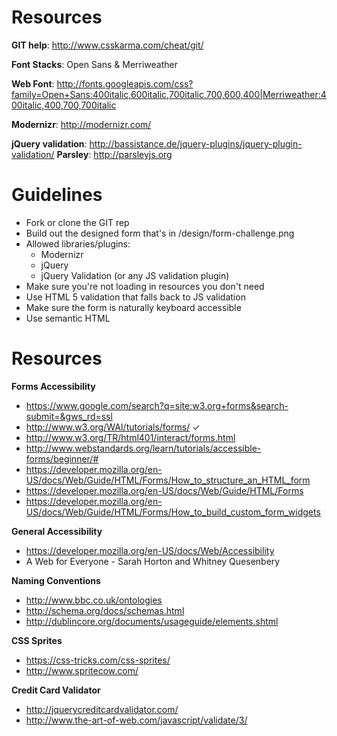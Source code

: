 # Resources

**GIT help**: http://www.csskarma.com/cheat/git/

**Font Stacks**: Open Sans & Merriweather

**Web Font**: http://fonts.googleapis.com/css?family=Open+Sans:400italic,600italic,700italic,700,600,400|Merriweather:400italic,400,700,700italic

**Modernizr**: http://modernizr.com/

**jQuery validation**: http://bassistance.de/jquery-plugins/jquery-plugin-validation/
**Parsley**: http://parsleyjs.org

# Guidelines
- Fork or clone the GIT rep
- Build out the designed form that's in /design/form-challenge.png
- Allowed libraries/plugins:
	- Modernizr
	- jQuery
	- jQuery Validation (or any JS validation plugin)
- Make sure you're not loading in resources you don't need
- Use HTML 5 validation that falls back to JS validation
- Make sure the form is naturally keyboard accessible
- Use semantic HTML

# Resources
**Forms Accessibility**
- https://www.google.com/search?q=site:w3.org+forms&search-submit=&gws_rd=ssl 
- http://www.w3.org/WAI/tutorials/forms/ ✓
- http://www.w3.org/TR/html401/interact/forms.html
- http://www.webstandards.org/learn/tutorials/accessible-forms/beginner/# 
- https://developer.mozilla.org/en-US/docs/Web/Guide/HTML/Forms/How_to_structure_an_HTML_form
- https://developer.mozilla.org/en-US/docs/Web/Guide/HTML/Forms
- https://developer.mozilla.org/en-US/docs/Web/Guide/HTML/Forms/How_to_build_custom_form_widgets

**General Accessibility**
- https://developer.mozilla.org/en-US/docs/Web/Accessibility
- A Web for Everyone - Sarah Horton and Whitney Quesenbery

**Naming Conventions**
- http://www.bbc.co.uk/ontologies
- http://schema.org/docs/schemas.html
- http://dublincore.org/documents/usageguide/elements.shtml

**CSS Sprites**
- https://css-tricks.com/css-sprites/
- http://www.spritecow.com/

**Credit Card Validator**
- http://jquerycreditcardvalidator.com/
- http://www.the-art-of-web.com/javascript/validate/3/

